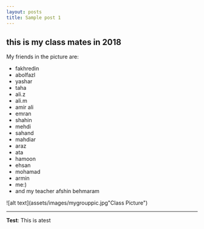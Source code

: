 ```yaml
---
layout: posts
title: Sample post 1
---
```


## this is my class mates in 2018
My friends in the picture are:
- fakhredin
- abolfazl
- yashar
- taha
- ali.z
- ali.m
- amir ali
- emran
- shahin
- mehdi
- sahand
- mahdiar
- araz
- ata
- hamoon
- ehsan
- mohamad
- armin
- me:)
- and my teacher afshin behmaram




![alt text](assets/images/mygrouppic.jpg"Class Picture")



---
**Test**: This is atest
